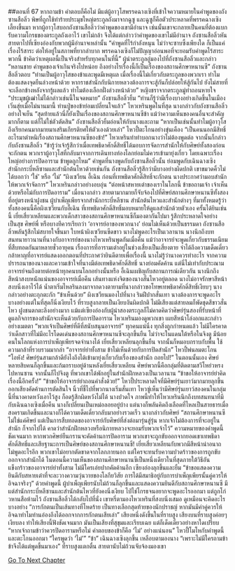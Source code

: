 ##ตอนที่ 67 หากถามข้า คำตอบก็คือไม่
มีแต่ผู้อาวุโสพรรคฉางเซิงที่เข้าใจความหมายในคำพูดของถังซานสือลิ่ว
พิษที่ถูกใช้ทำร้ายประมุขใหญ่ตระกูลถังมาจากฉูซู และฉูซูก็คือตัวประหลาดที่พรรคฉางเซิงเลี้ยงขึ้นมา
หากผู้อาวุโสบอกถังซานสือลิ่วว่าคำพูดของเขามีอำนาจ เช่นนั้นเขาจะกลายเป็นคนที่ต้องแบกรับความโกรธของตระกูลถังเอาไว้
เขาไม่กล้า จึงได้แต่กล่าวว่าคำพูดของเขาไม่มีอำนาจ
ถังซานสือลิ่วหันสายตาไปที่เซียงอ๋องกับพวกผู้มีอำนาจเหล่านั้น “คำพูดที่ไร้กำลังหนุน ไม่ว่าจะซาบซึ้งเพียงใด ก็เป็นแค่เรื่องไร้สาระ ต่อให้อยู่ในสภาพที่ยากลำบาก พรรคฉางเซิงก็ไม่ปัญญาอ่อนพอที่จะยอมรับคำพูดไร้สาระพวกนี้ ข้าคิดว่าเหตุผลนี้เป็นจริงสำหรับทุกคนในที่นี้”
ผู้นำตระกูลอู๋มองไปที่ถังซานสือลิ่วและกล่าว “หลานชาย คำพูดของเจ้าเกินจริงไปหน่อย ถึงอย่างไรเรื่องนี้ก็เป็นเรื่องของสถานศึกษาหนานซี”
ถังซานสือลิ่วตอบ “ท่านเป็นผู้อาวุโสของข้าและพูดมีเหตุผล เมื่อเรื่องนี้ไม่เกี่ยวกับตระกูลของพวกเรา ทำไมต้องแสดงจุดยืนล่วงหน้าด้วย หากราชสำนักกับนิกายหลวงต้องการจะสู้กันก็ปล่อยให้สู้กันไป ยังไม่สายที่จะเลือกข้างหลังจากรู้ผลแล้ว ทำไมต้องเลือกฝั่งล่วงหน้าด้วย”
หญิงชราจากตระกูลมู่ท่าถอนหายใจ “ประมุขผู้เฒ่าไม่ได้กล่าวเช่นนี้ในจดหมาย”
ถังซานสือลิ่วยิ้ม “ท่านก็รู้ว่ามีเรื่องบางอย่างเกิดขึ้นในเมืองเวิ่นสุ่ยเมื่อไม่นานมานี้ ท่านปู่ของข้าย่อมเปลี่ยนใจแล้ว”
ไหวเหรินพูดในที่สุด
นางกล่าวกับถังซานสือลิ่วอย่างใจเย็น “สุดท้ายแล้วนี่ก็ยังเป็นเรื่องของสถานศึกษาหนานซีข้า แม้ว่าความเห็นของคนอื่นจะสำคัญมากก็ตาม แต่ก็ไม่ใช่ตัวตัดสิน”
ถังซานสือลิ่วยิ้มอ่อนให้กับนางและถาม “หากเป็นเช่นนั้นทำไมผู้อาวุโสถึงเรียกคนมากมายมาเสริมเกียรติยศให้ตัวเองด้วยเล่า”
ไหวปี้ตะโกนอย่างขุ่นเคือง “เป็นคนนอกมีสิทธิ์อะไรมาตำหนิเรื่องสถานศึกษาหนานซีของข้า!”
ไหวเหรินทำท่าบอกนางว่าไม่ต้องพูดต่อ จากนั้นก็กล่าวกับถังซานสือลิ่ว “ข้ารู้ว่าเจ้ารู้สึกว่าเมื่อเทพธิดาศักดิ์สิทธิ์ได้มอบการจัดการสำนักให้กับศิษย์ทั้งสองก่อนจะกักตน พวกเราผู้อาวุโสที่กลับมาจากการเดินทางท่องโลกย่อมไม่ควรเข้ามายุ่งเกี่ยว โดยเฉพาะเรื่องใหญ่อย่างการปิดอาราม ข้าพูดถูกไหม”
คำพูดที่นางพูดกับถังซานสือลิ่วนั้น ย่อมพูดกับเฉินฉางเซิง สำนักกระบี่หลีซานและสำนักต้นไหวด้วยเช่นกัน
ถังซานสือลิ่วรู้สึกว่ามีบางอย่างผิดปกติ เขาขมวดคิ้วไม่ได้บอกว่า ‘ใช่’ หรือ ‘ไม่’
“ผิงเซวียน อี้เฉิน ก่อนที่เทพธิดาศักดิ์สิทธิ์จะกักตน นางประกาศว่ามอบสำนักให้พวกเจ้าจัดการ”
ไหวเหรินกล่าวอย่างอบอุ่น “ต่อหน้าสหายเต๋าของเราในโลกนี้ ข้าขอถามเจ้า เจ้าเห็นด้วยหรือไม่กับการปิดอาราม”
เมื่อนางกล่าว สายตามากมายก็จับจ้องไปที่ศิษย์สถานศึกษาหนานซีทั้งสองที่อยู่ตรงหน้าฝูงชน ผู้บำเพ็ญเพียรจากสำนักกระบี่หลีซาน สำนักต้นไหวและสำนักต่างๆ ที่มาทั้งหมดรู้ว่าทั้งสองคนนี้คือผิงเซวียนกับอี้เฉิน ที่เทพธิดาศักดิ์สิทธิ์มอบหมายให้ดูแลสำนักด้วยตัวเอง
ครั้นได้ยินเช่นนี้ เยี่ยเสี่ยวเหลียนและพวกเด็กสาวของสถานศึกษาหนานซีก็มองตากันไปมา รู้สึกประหลาดใจอย่างเป็นสุข ศิษย์พี่ หรือบางทีควรเรียกว่า ‘อาจารย์อาของพวกนาง’ ย่อมไม่เห็นด้วยเป็นธรรมดา
ถังซานสือลิ่วพลันรู้สึกไม่สบายใจขึ้นมา
ใบหน้าผิงเซวียนซีดขาว นางไม่พูดอะไรเป็นเวลานาน
นางนึกถึงบทสนทนายาวนานที่นางกับอาจารย์ของนางไหวเหรินพูดกันเมื่อคืน แม้ว่าอาจารย์จะพูดเกี่ยวกับธรรมเนียมที่สืบทอดกันมาหลายชั่วอายุคน เรื่องการที่อารามเต๋าอยู่ในช่วงเสี่ยงเป็นเสี่ยงตาย จำได้ถึงความเด็ดเดี่ยวกล้าหาญที่อาจารย์แสดงออกตอนที่ประกาศว่ายินดีตายเพื่อเรื่องนี้ นางไม่รู้ว่านางควรทำอะไร จากความปรารถนาของนางและความเข้าใจที่นางมีต่อเทพธิดาศักดิ์สิทธิ์ นางย่อมคัดค้าน แต่นี่ไม่เท่ากับประณามอาจารย์จนถึงตายต่อหน้าทุกคนบนโลกอย่างนั้นหรือ
อี้เฉินเผชิญกับสถานการณ์เดียวกัน นางนึกถึงสีหน้าสงบหนักแน่นของอาจารย์เมื่อคืน เส้นทางแห่งจิตของนางสั่นไหวอยู่ตลอด นางไม่อาจรักษาสีหน้าสงบนิ่งเอาไว้ได้ น้ำตาเริ่มไหลรินลงมาจากดวงตายามที่นางกล่าวขอโทษเทพธิดาศักดิ์สิทธิ์เงียบๆ นางกล่าวอย่างตะกุกตะกัก “ข้าเห็นด้วย”
ผิงเซวียนมองไปที่นาง ริมฝีปากสั่นเทา นางต้องการจะพูดอะไรบางอย่างแต่ในที่สุดก็นิ่งเงียบไว้
ที่ราบสูงกลายเป็นเงียบงันผิดปกติ ไม่มีเสียงแต่สายลมก็พัดชุดสีขาวสั่นไหว
ฝูงชนตกตะลึงอย่างมาก แม้แต่เซียงอ๋องกับผู้นำสองตระกูลก็ไม่คาดคิดว่าศิษย์รุ่นสองที่รับหน้าที่ดูแลกิจการของสำนักจะเห็นด้วยกับการปิดอาราม
ไหวเหรินมองดูพวกเขา เผยสีหน้าโล่งอกและกล่าวอย่างเมตตา “พวกเจ้าเป็นศิษย์ที่ดีที่สนับสนุนอาจารย์”
ทุกคนแน่นิ่ง ทุกสิ่งถูกกำหนดแล้ว
ไม่มีใครคาดว่าเด็กสาวที่ไม่มีอะไรโดดเด่นของสถานศึกษาหนานซีจะลุกขึ้นยืน
ไม่ว่าจะในแดนใต้หรือในจิงตู มีน้อยคนในโลกแห่งการบำเพ็ญเพียรจดจำนางได้
เยี่ยเสี่ยวเหลียนลุกขึ้นยืน
จากนั้นก็หมอบกราบกับพื้น ใช้ความกล้าที่รวบรวมมากล่า “อาจารย์ย่าทั้งสาม ข้าไม่เห็นด้วยกับการปิดสำนัก”
ไหวปี้พ่นลมตะโกน “โอหัง! ศิษย์รุ่นสามกล้าดียังไงถึงได้เข้ามายุ่งเกี่ยวกับเรื่องของสำนัก ถอยไป!”
ในตอนนั้นเอง ศิษย์หลายสิบคนก็ลุกขึ้นและก้มกราบอยู่ด้านหลังเยี่ยเสี่ยวเหลียน
ศิษย์พวกนี้คือกลุ่มที่ติดตามสวีโหย่วหรงไปหานซาน จากนั้นก็ไปจิงตู ที่พวกเขาได้พักอยู่ในสำนักฝึกหลวงเป็นเวลานาน
“ข้าขอให้อาจารย์ย่าคิดเรื่องนี้อีกครั้ง!”
“ข้าขอให้อาจารย์ย่าถอนคำสั่งด้วย!”
ไหวปี้ประหลาดใจที่มีศิษย์รุ่นเยาว์มากมายลุกขึ้น ออกเสียงคัดค้านการตัดสินใจ นิ้วที่ชี้ไปที่พวกนางเริ่มสั่นเทา
ไหวซู่เห็นว่ามีศิษย์รุ่นเยาว์สองคนในกลุ่มนี้ที่นางคาดหวังเอาไว้สูง ก็อดรู้สึกผิดหวังไม่ได้ นางปวดใจ
ภาพนี้ทำให้ไหวเหรินนึกถึงบทสนทนาที่มีกับเฉินฉางเซิงเมื่อคืน นางก็เปลี่ยนเป็นเหม่อลอยอยู่บ้าง
แต่นางก็พลันคิดถึงเลือดที่ไหลเป็นสายธารเมื่อสงครามเกิดขึ้นและนางก็ได้ความเด็ดเดี่ยวกลับมาอย่างรวดเร็ว นางกล่าวกับศิษย์ “สถานศึกษาหนานซีไม่ใช่แค่ศิษย์ แต่เป็นการสืบทอดของอาจารย์กับศิษย์ที่ส่งต่อมารุ่นสู่รุ่น หากเจ้าไม่ต้องการที่จะอยู่ในสำนัก ก็จากไปได้ คาดว่าสำนักฝึกหลวงหรือนิกายหลวงจะยอมรับพวกเจ้าไว้”
ความหมายของคำพูดนี้ชัดเจนมาก หากพวกศิษย์ยืนกรานจะคัดค้านการปิดอาราม พวกเขาจะถูกขับออกจากยอดเขาเทพธิดาศักดิ์สิทธิ์และเสียฐานะการเป็นศิษย์ของสถานศึกษาหนานซี!
เยี่ยเสี่ยวเหลียนกับพวกมีสีหน้าน่าอนาถ ไม่พูดอะไรอีก พวกเขาไม่อยากตัดขาดจากโลกภายนอก แต่ใครจะทนรับความปวดร้าวของการถูกขับออกจากสำนักได้
ในตอนนี้ความเห็นของสถานศึกษาหนานซีเป็นหนึ่งเดียวในที่สุดภายใต้วิธีอันแข็งกร้าวของอาจารย์ย่าทั้งสาม ไม่มีใครเอ่ยปากคัดค้านอีก
เซียงอ๋องลุกขึ้นและยิ้ม “ข้าขอแสดงความยินดีกับสหายเต๋าที่จะละวางความวุ่นวายของโลกียวิสัย การได้มีสมาธิอยู่กับการบำเพ็ญเพียรนั้นคู่ควรให้อิจฉาจริงๆ”
ด้วยคำพูดนี้ ผู้บำเพ็ญเพียรนับไม่ถ้วนก็ลุกขึ้นและแสดงความยินดีกับสถานศึกษาหนานซี
มีแต่สำนักกระบี่หลีซานและสำนักต้นไหวที่ยังคงนิ่งเงียบ ไป๋ไช่โกรธจนอยากจะพูดอะไรออกมา แต่ถูกโก่วหานสือห้ามไว้
ถังซานสือลิ่วได้กลับไปที่นั่ง เขาหรี่ตามองไหวเหรินที่สงบนิ่งเสมอ ดูเหมือนจะคิดอะไรบางอย่าง
“การกักตนเป็นเส้นทางที่โหดร้าย เป็นทางเลือกสุดท้ายของนักปราชญ์ หากมันมีค่าคู่ควรให้อิจฉาทำไมท่านอ๋องถึงได้ออกจากการกักตนเสียเล่า”
เสียงหนึ่งดังขึ้นในที่ราบสูง
เสียงบนที่ราบสูงค่อยๆ เงียบลง ทำให้เสียงนี้ฟังชัดเจนมาก
มันเป็นเสียงที่สุขุมและเรียบเฉย แต่ก็เด็ดเดี่ยวอย่างหาใดเปรียบ
“หากเจ้าถามข้าว่าควรปิดอารามหรือไม่ คำตอบของข้าก็คือ ‘ไม่’ อย่างแน่นอน”
ไหวปี้โมโหกับคำพูดนี้และตะโกนออกมา “ใครพูดว่า ‘ไม่’”
“ข้า”
เฉินฉางเซิงลุกขึ้น เหลือบตามองนาง “เพราะไม่มีใครถามข้า ข้าจึงได้แต่พูดขึ้นมาเอง”
ที่ราบสูงแตกตื่น สายตานับไม่ถ้วนจับจ้องมองเขา


[Go To Next Chapter]( ./894.md)